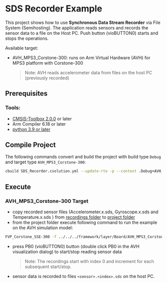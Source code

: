 # SDS Recorder Example

This project shows how to use **Synchronous Data Stream Recorder** via File System (Semihosting). The application reads sensors and records the sensor data to a file on the Host PC. Push button (vioBUTTON0) starts and stops the operations.

Available target:
 - AVH_MPS3_Corstone-300: runs on Arm Virtual Hardware (AVH) for MPS3 platform with Corstone-300
   >Note: AVH reads accelerometer data from files on the host PC (previously recorded)

## Prerequisites

### Tools:
 - [CMSIS-Toolbox 2.0.0](https://github.com/Open-CMSIS-Pack/cmsis-toolbox/releases/) or later
 - Arm Compiler 6.18 or later
 - [python 3.9 or later](https://www.python.org/downloads/windows/)

## Compile Project

The following commands convert and build the project with build type `Debug` and target type `AVH_MPS3_Corstone-300`:

```sh
cbuild SDS_Recorder.csolution.yml --update-rte -p --context .Debug+AVH_MPS3_Corstone-300
```

## Execute

### AVH_MPS3_Corstone-300 Target
- copy recorded sensor files (Accelerometer.x.sds, Gyroscope.x.sds and Temperature.x.sds ) from [recordings folder](../recordings) to [project folder](./)
- from the project folder execute following command to run the example on the AVH simulation model:

```sh
FVP_Corstone_SSE-300 -f ../../../framework/layer/Board/AVH_MPS3_Corstone-300/fvp_config.txt -C mps3_board.v_path=../../../framework/interface/VSI/sensor/python out/SDS_Recorder/AVH_MPS3_Corstone-300/Debug/SDS_Recorder.axf
```
 - press PB0 (vioBUTTON0) button (double click PB0 in the AVH visualization dialog)
   to start/stop reading sensor data
   >Note: The recordings start with index 0 and increment for each subsequent start/stop.
 - sensor data is recorded to files `<sensor>.<index>.sds` on the host PC.
